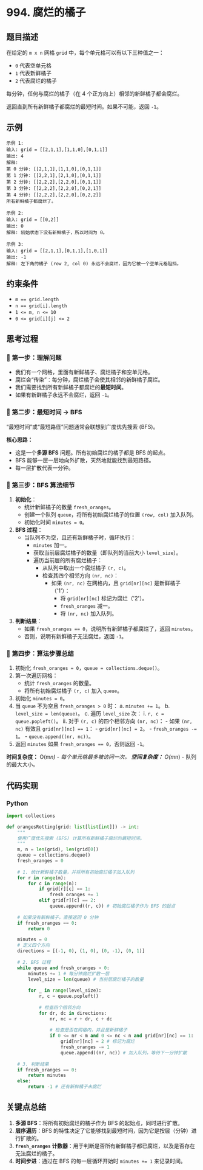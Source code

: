 # 994. 腐烂的橘子

## 题目描述
在给定的 `m x n` 网格 `grid` 中，每个单元格可以有以下三种值之一：

- `0` 代表空单元格
- `1` 代表新鲜橘子
- `2` 代表腐烂的橘子

每分钟，任何与腐烂的橘子（在 4 个正方向上）相邻的新鲜橘子都会腐烂。

返回直到所有新鲜橘子都腐烂的最短时间。如果不可能，返回 `-1`。

## 示例
```
示例 1:
输入: grid = [[2,1,1],[1,1,0],[0,1,1]]
输出: 4
解释: 
第 0 分钟: [[2,1,1],[1,1,0],[0,1,1]]
第 1 分钟: [[2,2,1],[2,1,0],[0,1,1]]
第 2 分钟: [[2,2,2],[2,2,0],[0,1,1]]
第 3 分钟: [[2,2,2],[2,2,0],[0,2,1]]
第 4 分钟: [[2,2,2],[2,2,0],[0,2,2]]
所有新鲜橘子都腐烂了。

示例 2:
输入: grid = [[0,2]]
输出: 0
解释: 初始状态下没有新鲜橘子，所以时间为 0。

示例 3:
输入: grid = [[2,1,1],[0,1,1],[1,0,1]]
输出: -1
解释: 左下角的橘子 (row 2, col 0) 永远不会腐烂，因为它被一个空单元格阻挡。
```

## 约束条件
- `m == grid.length`
- `n == grid[i].length`
- `1 <= m, n <= 10`
- `0 <= grid[i][j] <= 2`

## 思考过程

### 🤔 第一步：理解问题
- 我们有一个网格，里面有新鲜橘子、腐烂橘子和空单元格。
- 腐烂会“传染”：每分钟，腐烂橘子会使其相邻的新鲜橘子腐烂。
- 我们需要找到所有新鲜橘子都腐烂的**最短时间**。
- 如果有新鲜橘子永远不会腐烂，返回 `-1`。

### 🤔 第二步：最短时间 -> BFS
“最短时间”或“最短路径”问题通常会联想到广度优先搜索 (BFS)。

**核心思路：**
- 这是一个**多源 BFS** 问题。所有初始腐烂的橘子都是 BFS 的起点。
- BFS 能够一层一层地向外扩散，天然地就能找到最短路径。
- 每一层扩散代表一分钟。

### 🤔 第三步：BFS 算法细节
1. **初始化**：
   - 统计新鲜橘子的数量 `fresh_oranges`。
   - 创建一个队列 `queue`，将所有初始腐烂橘子的位置 `(row, col)` 加入队列。
   - 初始化时间 `minutes = 0`。
2. **BFS 过程**：
   - 当队列不为空，且还有新鲜橘子时，循环执行：
     - `minutes` 加一。
     - 获取当前层腐烂橘子的数量（即队列的当前大小 `level_size`）。
     - 遍历当前层的所有腐烂橘子：
       - 从队列中取出一个腐烂橘子 `(r, c)`。
       - 检查其四个相邻方向 `(nr, nc)`：
         - 如果 `(nr, nc)` 在网格内，且 `grid[nr][nc]` 是新鲜橘子（'1'）：
           - 将 `grid[nr][nc]` 标记为腐烂（'2'）。
           - `fresh_oranges` 减一。
           - 将 `(nr, nc)` 加入队列。
3. **判断结果**：
   - 如果 `fresh_oranges == 0`，说明所有新鲜橘子都腐烂了，返回 `minutes`。
   - 否则，说明有新鲜橘子无法腐烂，返回 `-1`。

### 🤔 第四步：算法步骤总结
1. 初始化 `fresh_oranges = 0`，`queue = collections.deque()`。
2. 第一次遍历网格：
   - 统计 `fresh_oranges` 的数量。
   - 将所有初始腐烂橘子 `(r, c)` 加入 `queue`。
3. 初始化 `minutes = 0`。
4. 当 `queue` 不为空且 `fresh_oranges > 0` 时：
   a. `minutes += 1`。
   b. `level_size = len(queue)`。
   c. 遍历 `level_size` 次：
      i.   `r, c = queue.popleft()`。
      ii.  对于 `(r, c)` 的四个相邻方向 `(nr, nc)`：
           - 如果 `(nr, nc)` 有效且 `grid[nr][nc] == 1`：
             - `grid[nr][nc] = 2`。
             - `fresh_oranges -= 1`。
             - `queue.append((nr, nc))`。
5. 返回 `minutes` 如果 `fresh_oranges == 0`，否则返回 `-1`。

**时间复杂度：** O(m*n) - 每个单元格最多被访问一次。
**空间复杂度：** O(m*n) - 队列的最大大小。

## 代码实现

### Python
```python
import collections

def orangesRotting(grid: list[list[int]]) -> int:
    """
    使用广度优先搜索 (BFS) 计算所有新鲜橘子腐烂的最短时间。
    """
    m, n = len(grid), len(grid[0])
    queue = collections.deque()
    fresh_oranges = 0
    
    # 1. 统计新鲜橘子数量，并将所有初始腐烂橘子加入队列
    for r in range(m):
        for c in range(n):
            if grid[r][c] == 1:
                fresh_oranges += 1
            elif grid[r][c] == 2:
                queue.append((r, c)) # 初始腐烂橘子作为 BFS 的起点
                
    # 如果没有新鲜橘子，直接返回 0 分钟
    if fresh_oranges == 0:
        return 0

    minutes = 0
    # 定义四个方向
    directions = [(-1, 0), (1, 0), (0, -1), (0, 1)]
    
    # 2. BFS 过程
    while queue and fresh_oranges > 0:
        minutes += 1 # 每分钟腐烂扩散一层
        level_size = len(queue) # 当前层腐烂橘子的数量
        
        for _ in range(level_size):
            r, c = queue.popleft()
            
            # 检查四个相邻方向
            for dr, dc in directions:
                nr, nc = r + dr, c + dc
                
                # 检查是否在网格内，并且是新鲜橘子
                if 0 <= nr < m and 0 <= nc < n and grid[nr][nc] == 1:
                    grid[nr][nc] = 2 # 标记为腐烂
                    fresh_oranges -= 1
                    queue.append((nr, nc)) # 加入队列，等待下一分钟扩散
                    
    # 3. 判断结果
    if fresh_oranges == 0:
        return minutes
    else:
        return -1 # 还有新鲜橘子未腐烂

```

## 关键点总结
1. **多源 BFS**：将所有初始腐烂的橘子作为 BFS 的起始点，同时进行扩散。
2. **层序遍历**：BFS 的特性决定了它能够找到最短时间，因为它是按层（分钟）进行扩散的。
3. **`fresh_oranges` 计数器**：用于判断是否所有新鲜橘子都已腐烂，以及是否存在无法腐烂的橘子。
4. **时间步进**：通过在 BFS 的每一层循环开始时 `minutes += 1` 来记录时间。
